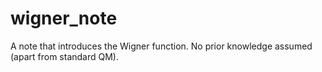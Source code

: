 # wigner_note
A note that introduces the Wigner function. No prior knowledge assumed (apart from standard QM).
